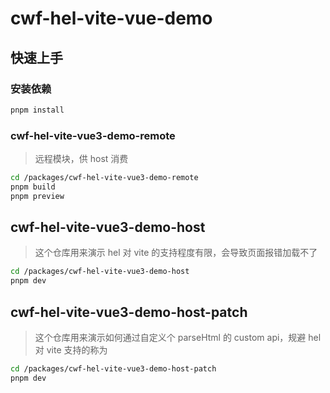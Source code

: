 # cwf-hel-vite-vue-demo

## 快速上手

### 安装依赖

```bash
pnpm install
```

### cwf-hel-vite-vue3-demo-remote

> 远程模块，供 host 消费

```bash
cd /packages/cwf-hel-vite-vue3-demo-remote
pnpm build
pnpm preview
```

## cwf-hel-vite-vue3-demo-host

> 这个仓库用来演示 hel 对 vite 的支持程度有限，会导致页面报错加载不了

```bash
cd /packages/cwf-hel-vite-vue3-demo-host
pnpm dev
```

## cwf-hel-vite-vue3-demo-host-patch

> 这个仓库用来演示如何通过自定义个 parseHtml 的 custom api，规避 hel 对 vite 支持的称为

```bash
cd /packages/cwf-hel-vite-vue3-demo-host-patch
pnpm dev
```
